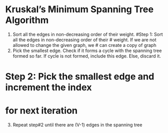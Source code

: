 # Kruskal’s Minimum Spanning Tree Algorithm
1. Sort all the edges in non-decreasing order of their weight.
        #Step 1:  Sort all the edges in non-decreasing order of their
        # weight.  If we are not allowed to change the given graph, we
        # can create a copy of graph
2. Pick the smallest edge. Check if it forms a cycle with the spanning tree 
formed so far. If cycle is not formed, include this edge. Else, discard it. 
  # Step 2: Pick the smallest edge and increment the index
  # for next iteration

3. Repeat step#2 until there are (V-1) edges in the spanning tree

